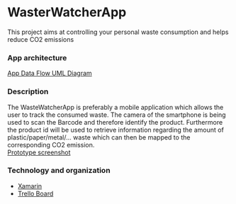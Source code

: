 # WasterWatcherApp
This project aims at controlling your personal waste consumption and helps reduce CO2 emissions

### App architecture
[App Data Flow UML Diagram](WasteWatcherApp/WasteWatcherApp/UML/Readme.md)

### Description
The WasteWatcherApp is preferably a mobile application which allows the user to track the consumed waste.
The camera of the smartphone is being used to scan the Barcode and therefore identify the product.
Furthermore the product id will be used to retrieve information regarding the amount of plastic/paper/metal/... waste
which can then be mapped to the corresponding CO2 emission.  
<a href="https://prnt.sc/11dt8yk">Prototype screenshot</a>

### Technology and organization
* <a href="https://dotnet.microsoft.com/apps/xamarin">Xamarin</a>
* <a href="https://trello.com/b/fEUztwW5/waste-watcher">Trello Board</a>
